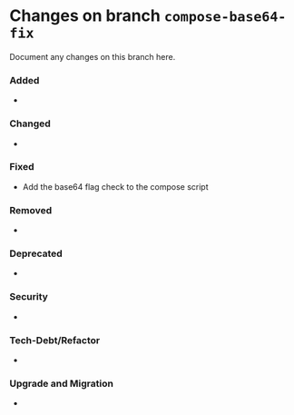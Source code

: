 # Changes on branch `compose-base64-fix`
Document any changes on this branch here.
### Added
- 

### Changed
- 

### Fixed
- Add the base64 flag check to the compose script 

### Removed
- 

### Deprecated
- 

### Security
- 

### Tech-Debt/Refactor
- 

### Upgrade and Migration
- 
